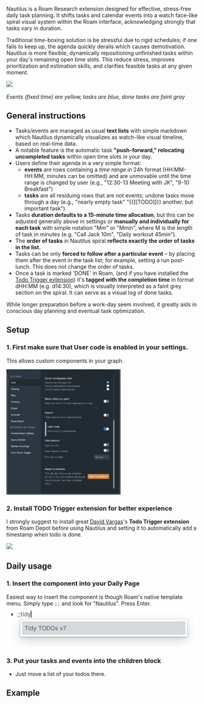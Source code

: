 Nautilus is a Roam Research extension designed for effective, stress-free daily task planning. It shifts tasks and calendar events into a watch face-like spiral visual system within the Roam interface, acknowledging strongly that tasks vary in duration. 

Traditional time-boxing solution is be stressful due to rigid schedules; if one fails to keep up, the agenda quickly derails which causes demotivation. Nautilus is more flexible, dynamically repositioning unfinished tasks within your day's remaining open time slots. This reduce stress, improves prioritization and estimation skills, and clarifies feasible tasks at any given moment.

<img src="https://github.com/tombarys/roam-depot-nautilus/raw/main/examplewithlegend.png" width="800"></img>

_Events (fixed time) are yellow, tasks are blue, done tasks are faint gray_


## General instructions

- Tasks/events are managed as usual **text lists** with simple markdown which Nautilus dynamically visualizes as watch-like visual timeline, based on real-time data.
- A notable feature is the automatic task **"push-forward," relocating uncompleted tasks** within open time slots in your day.
- Users define their agenda in a very simple format:
  - **events** are rows containing a *time range* in 24h format (HH:MM-HH:MM, minutes can be omitted) and are unmovable until the time range is changed by user (e.g., "12:30-13 Meeting with JK", "9-10 Breakfast")
  - **tasks** are all residuing rows that are not events; undone tasks move through a day (e.g., "nearly empty task" "{{[[TODO]]}} another, but important task").
- Tasks **duration defaults to a 15-minute time allocation**, but this can be adjusted generally above in settings or **manually and individually for each task** with simple notation "Mm" or "Mmin", where M is the length of task in minutes (e.g. "Call Jack 10m", "Daily workout 45min").
- The **order of tasks** in Nautilus spiral **reflects exactly the order of tasks in the list.** 
- Tasks can be only **forced to follow after a particular event** – by placing them after the event in the task list; for example, setting a run post-lunch. This does not change the order of tasks.
- Once a task is marked 'DONE' in Roam, (and if you have installed the [Todo Trigger extension](https://github.com/tombarys/roam-depot-nautilus/blob/main/README.md#1-install-todo-trigger-extension-for-better-experience)) it's **tagged with the completion time** in format dHH:MM (e.g. d14:30), which is visually interpreted as a faint grey section on the spiral. It can serve as a visual log of done tasks.

While longer preparation before a work-day seem involved, it greatly aids in conscious day planning and eventual task optimization. 

## Setup
### 1. First make sure that __User code__ is enabled in your settings. 
This allows custom components in your graph.

<img src="https://github.com/8bitgentleman/roam-depot-tidy-todos/raw/main/settings.png" width="300"></img>


### 2. Install TODO Trigger extension for better experience
I strongly suggest to install great [David Vargas](https://github.com/dvargas92495/roamjs-todo-trigger)'s **Todo Trigger extension** from Roam Depot before using Nautilus and setting it to automatically add a timestamp when todo is done. 

<img src="https://github.com/tombarys/roam-depot-nautilus/blob/31e8113651badce77da0eabac5d4a6e4fa657b60/todotrigger.png?raw=true" width="300"></img>

## Daily usage
### 1. Insert the component into your Daily Page
Easiest way to insert the component is though Roam's native template menu. Simply type `;;` and look for "Nautilus". Press Enter.
<img src="https://github.com/8bitgentleman/roam-depot-tidy-todos/raw/main/template.png" max-width="400"></img>

### 3. Put your tasks and events into the children block 
- Just move a list of your todos there. 

## Example 







